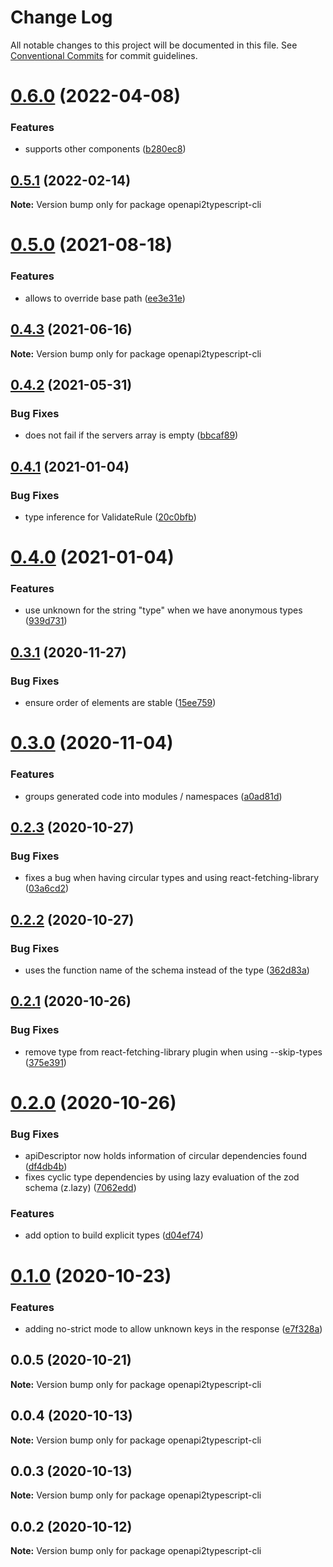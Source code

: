 # Change Log

All notable changes to this project will be documented in this file.
See [Conventional Commits](https://conventionalcommits.org) for commit guidelines.

# [0.6.0](https://github.com/RedHatInsights/insights-common-typescript/compare/openapi2typescript-cli@0.5.1...openapi2typescript-cli@0.6.0) (2022-04-08)


### Features

* supports other components ([b280ec8](https://github.com/RedHatInsights/insights-common-typescript/commit/b280ec8e06ba4b822aaf8c935c650220e2bccb6f))





## [0.5.1](https://github.com/RedHatInsights/insights-common-typescript/compare/openapi2typescript-cli@0.5.0...openapi2typescript-cli@0.5.1) (2022-02-14)

**Note:** Version bump only for package openapi2typescript-cli





# [0.5.0](https://github.com/RedHatInsights/insights-common-typescript/compare/openapi2typescript-cli@0.4.3...openapi2typescript-cli@0.5.0) (2021-08-18)


### Features

* allows to override base path ([ee3e31e](https://github.com/RedHatInsights/insights-common-typescript/commit/ee3e31ee843f8fa216f4fdd9a22231b9640b5029))





## [0.4.3](https://github.com/RedHatInsights/insights-common-typescript/compare/openapi2typescript-cli@0.4.2...openapi2typescript-cli@0.4.3) (2021-06-16)

**Note:** Version bump only for package openapi2typescript-cli





## [0.4.2](https://github.com/RedHatInsights/insights-common-typescript/compare/openapi2typescript-cli@0.4.1...openapi2typescript-cli@0.4.2) (2021-05-31)


### Bug Fixes

* does not fail if the servers array is empty ([bbcaf89](https://github.com/RedHatInsights/insights-common-typescript/commit/bbcaf89242b9262c8a726436962eab138d3ed1ca))





## [0.4.1](https://github.com/RedHatInsights/insights-common-typescript/compare/openapi2typescript-cli@0.4.0...openapi2typescript-cli@0.4.1) (2021-01-04)


### Bug Fixes

* type inference for ValidateRule ([20c0bfb](https://github.com/RedHatInsights/insights-common-typescript/commit/20c0bfbedb8eb065d0dcf50f91cfe29afec1ec70))





# [0.4.0](https://github.com/RedHatInsights/insights-common-typescript/compare/openapi2typescript-cli@0.3.1...openapi2typescript-cli@0.4.0) (2021-01-04)


### Features

* use unknown for the string "type" when we have anonymous types ([939d731](https://github.com/RedHatInsights/insights-common-typescript/commit/939d731eefb395f74af6447d4bc426611d8d83a2))





## [0.3.1](https://github.com/RedHatInsights/insights-common-typescript/compare/openapi2typescript-cli@0.3.0...openapi2typescript-cli@0.3.1) (2020-11-27)


### Bug Fixes

* ensure order of elements are stable ([15ee759](https://github.com/RedHatInsights/insights-common-typescript/commit/15ee7598255f48667f43f7e46aa5003ea9f579be))





# [0.3.0](https://github.com/RedHatInsights/insights-common-typescript/compare/openapi2typescript-cli@0.2.3...openapi2typescript-cli@0.3.0) (2020-11-04)


### Features

* groups generated code into modules / namespaces ([a0ad81d](https://github.com/RedHatInsights/insights-common-typescript/commit/a0ad81d5fe3e223eb164f28d5a3723349b3b8f05))





## [0.2.3](https://github.com/RedHatInsights/insights-common-typescript/compare/openapi2typescript-cli@0.2.2...openapi2typescript-cli@0.2.3) (2020-10-27)


### Bug Fixes

* fixes a bug when having circular types and using react-fetching-library ([03a6cd2](https://github.com/RedHatInsights/insights-common-typescript/commit/03a6cd2ea00d7c2382fe9ca457858a8c21235fff))





## [0.2.2](https://github.com/RedHatInsights/insights-common-typescript/compare/openapi2typescript-cli@0.2.1...openapi2typescript-cli@0.2.2) (2020-10-27)


### Bug Fixes

* uses the function name of the schema instead of the type ([362d83a](https://github.com/RedHatInsights/insights-common-typescript/commit/362d83a6d702faaffbf0056f62f73dffb6543333))





## [0.2.1](https://github.com/RedHatInsights/insights-common-typescript/compare/openapi2typescript-cli@0.2.0...openapi2typescript-cli@0.2.1) (2020-10-26)


### Bug Fixes

* remove type from react-fetching-library plugin when using --skip-types ([375e391](https://github.com/RedHatInsights/insights-common-typescript/commit/375e391ef22ddead5d282560eef5742758e0a3aa))





# [0.2.0](https://github.com/RedHatInsights/insights-common-typescript/compare/openapi2typescript-cli@0.1.0...openapi2typescript-cli@0.2.0) (2020-10-26)


### Bug Fixes

* apiDescriptor now holds information of circular dependencies found ([df4db4b](https://github.com/RedHatInsights/insights-common-typescript/commit/df4db4bfc7b3f02185e64fbcdc8d71e1f47f8615))
* fixes cyclic type dependencies by using lazy evaluation of the zod schema (z.lazy) ([7062edd](https://github.com/RedHatInsights/insights-common-typescript/commit/7062eddd59399f1cfd19d7b49fc9f5c548fbc0d1))


### Features

* add option to build explicit types ([d04ef74](https://github.com/RedHatInsights/insights-common-typescript/commit/d04ef74dd6b8ec09d9d9704f5e4fe24be9201dd3))





# [0.1.0](https://github.com/RedHatInsights/insights-common-typescript/compare/openapi2typescript-cli@0.0.5...openapi2typescript-cli@0.1.0) (2020-10-23)


### Features

* adding no-strict mode to allow unknown keys in the response ([e7f328a](https://github.com/RedHatInsights/insights-common-typescript/commit/e7f328a8395e8a08b70926427faf22b0b883457d))





## 0.0.5 (2020-10-21)

**Note:** Version bump only for package openapi2typescript-cli





## 0.0.4 (2020-10-13)

**Note:** Version bump only for package openapi2typescript-cli





## 0.0.3 (2020-10-13)

**Note:** Version bump only for package openapi2typescript-cli





## 0.0.2 (2020-10-12)

**Note:** Version bump only for package openapi2typescript-cli
